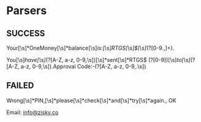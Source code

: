 # Parsers

## SUCCESS

Your[\s]*OneMoney[\s]*balance[\s]*is\:[\s]*RTGS[\s]*\$[\s]*(?<balance>[0-9\.\,]+)\.

You[\s]*have[\s]*(?<successfully>[A-Z, a-z, 0-9,\s])[\s]*sent[\s]*RTGS$ (?<amountSent>[0-9])[\s]*to[\s]*(?<receipientName>[A-Z, a-z, 0-9,\s]).Approval Code:\-(?<confirmationCode>[A-Z, a-z, 0-9,\.\s])

## FAILED

Wrong[\s]*PIN\,[\s]*please[\s]*check[\s]*and[\s]*try[\s]*again., OK

Email: info@zisky.co







